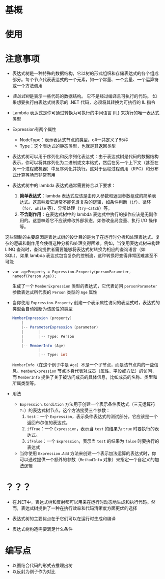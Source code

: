 

# 基概



# 使用



# 注意事项









* 表达式树是一种特殊的数据结构，它以树的形式组织和存储表达式的各个组成部分。每个节点代表表达式的一个元素，如一个常量、一个变量、一个运算符或一个方法调用

* *表达式树*是表示一些代码的数据结构。 它不是经过编译且可执行的代码。 如果想要执行由表达式树表示的 .NET 代码，必须将其转换为可执行的 IL 指令
* Lambda 表达式是你可通过转换为可执行的中间语言 (IL) 来执行的唯一表达式类型



* Expression有两个属性
  * NodeType：表示表达式节点的类型，c#一共定义了85种
  * Type：这个表达式的静态类型，也就是其返回类型



* 表达式树可以用于序列化和反序列化表达式：由于表达式树是代码的数据结构表示，你可以将其序列化为二进制或文本格式，然后在另一个上下文（甚至在另一个进程或机器）中反序列化并执行。这对于远程过程调用（RPC）和分布式计算等场景非常有用





* 表达式树中的 lambda 表达式通常需要符合以下要求：
  1. **简单表达式**：lambda 表达式应该是由传入参数和返回参数组成的简单表达式。这意味着它通常不能包含复杂的逻辑，如条件判断（`if`）、循环（`for`、`while` 等）、异常处理（`try-catch`）等。
  2. **不含副作用**：在表达式树中的 lambda 表达式中执行的操作应该是无副作用的。这意味着它不应该修改外部状态，如修改全局变量、执行 I/O 操作等。

​	这些限制的主要原因是表达式树的设计目的是为了在运行时分析和处理表达式。复杂的逻辑和副作用会使得这种分析和处理变得困难。例如，当使用表达式树来构建 LINQ 查询时，查询提供者需要能够将表达式树转换为相应的查询语言（如 SQL），如果 lambda 表达式包含复杂的控制流，这种转换将变得非常困难甚至不可能





* ```
  var ageProperty = Expression.Property(personParameter, nameof(Person.Age));
  ```

  生成了一个 `MemberExpression` 类型的表达式，它代表访问 `personParameter` 参数表达式所代表的 `Person` 类型的 `Age` 属性

* 当你使用 `Expression.Property` 创建一个表示属性访问的表达式时，表达式的类型会自动推断为该属性的类型

  ```c#
  MemberExpression (property)
      |
      |-- ParameterExpression (parameter)
      |       |
      |       |-- Type: Person
      |
      |-- MemberInfo (Age)
              |
              |-- Type: int
  ```

  `MemberInfo`（在这个例子中是 `Age`）不是一个子节点，而是该节点内的一些信息。`MemberExpression` 节点本身代表对成员（属性、字段或方法）的访问，而 `MemberInfo` 提供了关于被访问成员的具体信息，比如成员的名称、类型和所属类型等。



* 用法
  * `Expression.Condition` 方法用于创建一个表示条件表达式（三元运算符 `?:`）的表达式树节点。这个方法接受三个参数：
    1. `test`：一个 `Expression`，表示条件表达式的测试部分。它应该是一个返回布尔值的表达式。
    2. `ifTrue`：一个 `Expression`，表示当 `test` 的结果为 `true` 时要执行的表达式。
    3. `ifFalse`：一个 `Expression`，表示当 `test` 的结果为 `false` 时要执行的表达式
  * 当你使用 `Expression.Add` 方法来创建一个表示加法运算的表达式时，你可以通过提供一个额外的参数（`MethodInfo` 对象）来指定一个自定义的加法逻辑

# ？？？

* 在.NET中，表达式树和反射都可以用来在运行时动态地生成和执行代码。然而，表达式树提供了一种在执行效率和代码清晰度方面更优的选择
* 表达式树的主要优点在于它们可以在运行时生成和编译



* 表达式树构造需要满足什么条件

#  编写点

* 以图结合代码的形式去推理出树
* 以反射为例子作为对比